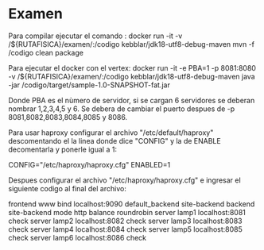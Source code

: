 # Examen

Para compilar  ejecutar el comando :
docker run -it -v /${RUTAFISICA}/examen/:/codigo kebblar/jdk18-utf8-debug-maven mvn -f /codigo clean package

Para ejecutar el docker con el vertex:
docker run -it -e PBA=1 -p 8081:8080 -v /${RUTAFISICA}/examen/:/codigo kebblar/jdk18-utf8-debug-maven java -jar /codigo/target/sample-1.0-SNAPSHOT-fat.jar

Donde PBA es el nùmero de servidor, si se cargan 6 servidores se deberan nombrar 1,2,3,4,5 y 6.
Se debera de cambiar el puerto despues de -p 8081,8082,8083,8084,8085 y 8086.


Para usar haproxy configurar el archivo "/etc/default/haproxy" descomentando el la linea donde dice "CONFIG" y la de ENABLE decomentarla y ponerle igual a 1:


CONFIG="/etc/haproxy/haproxy.cfg"
ENABLED=1


Despues configurar el archivo "/etc/haproxy/haproxy.cfg" e ingresar el siguiente codigo al final del archivo:

frontend www
        bind localhost:9090
        default_backend site-backend
backend site-backend
        mode http
        balance roundrobin
        server lamp1 localhost:8081 check
        server lamp2 localhost:8082 check
        server lamp3 localhost:8083 check
	server lamp4 localhost:8084 check
	server lamp5 localhost:8085 check
	server lamp6 localhost:8086 check
